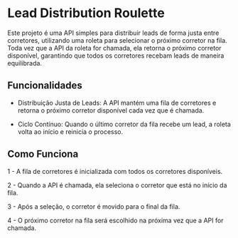 
# Lead Distribution Roulette


Este projeto é uma API simples para distribuir leads de forma justa entre corretores, utilizando uma roleta para selecionar o próximo corretor na fila. Toda vez que a API da roleta for chamada, ela retorna o próximo corretor disponível, garantindo que todos os corretores recebam leads de maneira equilibrada.

## Funcionalidades

- Distribuição Justa de Leads: A API mantém uma fila de corretores e retorna o próximo corretor disponível cada vez que é chamada.

- Ciclo Contínuo: Quando o último corretor da fila recebe um lead, a roleta volta ao início e reinicia o processo.

## Como Funciona

1 - A fila de corretores é inicializada com todos os corretores disponíveis.

2 - Quando a API é chamada, ela seleciona o corretor que está no início da fila.

3 - Após a seleção, o corretor é movido para o final da fila.

4 - O próximo corretor na fila será escolhido na próxima vez que a API for chamada.
